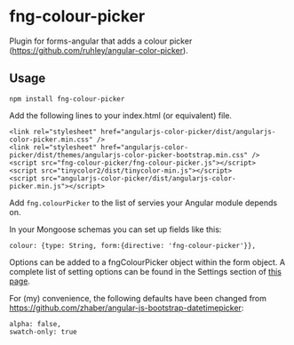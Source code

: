 # fng-colour-picker
Plugin for forms-angular that adds a colour picker (https://github.com/ruhley/angular-color-picker).

## Usage

    npm install fng-colour-picker

Add the following lines to your index.html (or equivalent) file.

    <link rel="stylesheet" href="angularjs-color-picker/dist/angularjs-color-picker.min.css" />
    <link rel="stylesheet" href="angularjs-color-picker/dist/themes/angularjs-color-picker-bootstrap.min.css" />
    <script src="fng-colour-picker/fng-colour-picker.js"></script>
    <script src="tinycolor2/dist/tinycolor-min.js"></script>
    <script src="angularjs-color-picker/dist/angularjs-color-picker.min.js"></script>
    
Add `fng.colourPicker` to the list of servies your Angular module depends on. 

In your Mongoose schemas you can set up fields like this:

    colour: {type: String, form:{directive: 'fng-colour-picker'}}, 

Options can be added to a fngColourPicker object within the form object.
A complete list of setting options can be found in the Settings section of [this page](https://github.com/ruhley/angular-color-picker).

For (my) convenience, the following defaults have been changed from https://github.com/zhaber/angular-js-bootstrap-datetimepicker:

    alpha: false,
    swatch-only: true

